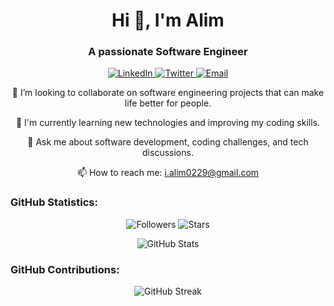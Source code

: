 <h1 align="center">Hi 👋, I'm Alim</h1>
<h3 align="center">A passionate Software Engineer</h3>

<p align="center">
  <a href="https://www.linkedin.com/in/your-linkedin-profile" target="_blank">
    <img src="https://img.shields.io/badge/-LinkedIn-blue?style=flat&logo=linkedin&logoColor=white" alt="LinkedIn" />
  </a>
  <a href="https://twitter.com/your-twitter-handle" target="_blank">
    <img src="https://img.shields.io/badge/-Twitter-blue?style=flat&logo=twitter&logoColor=white" alt="Twitter" />
  </a>
  <a href="mailto:i.alim0229@gmail.com">
    <img src="https://img.shields.io/badge/Email-i.alim0229%40gmail.com-green" alt="Email" />
  </a>
</p>

<p align="center">
  👯 I’m looking to collaborate on software engineering projects that can make life better for people.
</p>

<p align="center">
  🌱 I'm currently learning new technologies and improving my coding skills.
</p>

<p align="center">
  💬 Ask me about software development, coding challenges, and tech discussions.
</p>

<p align="center">
  📫 How to reach me: <a href="mailto:i.alim0229@gmail.com">i.alim0229@gmail.com</a>
</p>

<h3 align="left">GitHub Statistics:</h3>

<p align="center">
  <img src="https://img.shields.io/github/followers/ialim0?style=social" alt="Followers" />
  <img src="https://img.shields.io/github/stars/ialim0?style=social" alt="Stars" />
</p>

<p align="center">
  <img src="https://github-readme-stats-sigma-five.vercel.app/api?username=ialim0&show_icons=true&count_private=true&theme=dark" alt="GitHub Stats" />
</p>

<h3 align="left">GitHub Contributions:</h3>

<p align="center">
  <img src="https://github-readme-streak-stats.herokuapp.com/?user=ialim0&theme=dark" alt="GitHub Streak" />
</p>
